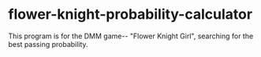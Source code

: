 # flower-knight-probability-calculator
This program is for the DMM game-- "Flower Knight Girl", searching for the best passing probability.
